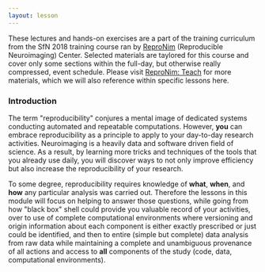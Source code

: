```yaml
---
layout: lesson
---
```


These lectures and hands-on exercises are a part of the training curriculum from
the SfN 2018 training course ran by [ReproNim](http://www.reproducibleimaging.org)
(Reproducible Neuroimaging) Center.  Selected materials are taylored for
this course and cover only some sections within the full-day, but otherwise really compressed, event schedule.
Please visit [ReproNim: Teach](http://www.reproducibleimaging.org) for
more materials, which we will also reference within specific lessons here.


### Introduction

The term "reproducibility" conjures a mental image of dedicated systems
conducting automated and repeatable computations.  However, **you** can
embrace reproducibility as a principle to apply to your day-to-day
research activities.  Neuroimaging is a heavily data and software driven
field of science.  As a result, by learning more tricks and techniques
of the tools that you already use daily, you will discover ways to
not only improve efficiency but also increase the reproducibility of
your research.

To some degree, reproducibility requires knowledge of **what**, **when**,
and **how** any particular analysis was carried out. Therefore the
lessons in this module will focus on helping to answer those questions,
while going from how "black box" shell could provide you valuable record
of your activities, over to use of complete computational environments
where versioning and origin information about each component is either
exactly prescribed or just could be identified, and then to entire (simple
but complete) data analysis from raw data while maintaining a complete
and unambiguous provenance of all actions and access to **all**
components of the study (code, data, computational environments).
